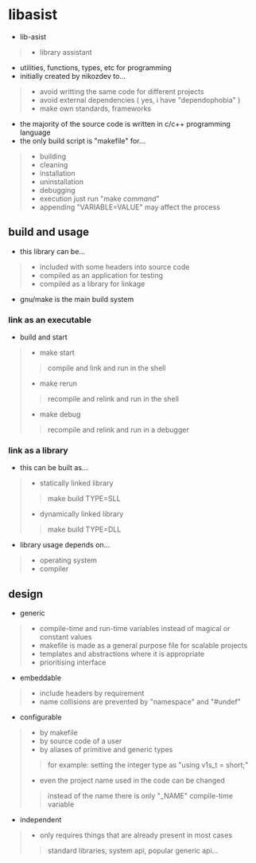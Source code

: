 # libasist

- lib-asist
> - library assistant
- utilities, functions, types, etc for programming
- initially created by nikozdev to...
> - avoid writting the same code for different projects
> - avoid external dependencies ( yes, i have "dependophobia" )
> - make own standards, frameworks
- the majority of the source code is written in c/c++ programming language
- the only build script is "makefile" for...
> - building
> - cleaning
> - installation
> - uninstallation
> - debugging
> - execution
> just run "make *command*"
> - appending "VARIABLE=VALUE" may affect the process

## build and usage

- this library can be...
> - included with some headers into source code
> - compiled as an application for testing
> - compiled as a library for linkage
- gnu/make is the main build system

### link as an executable

- build and start
> - make start
> > compile and link and run in the shell
> - make rerun
> > recompile and relink and run in the shell
> - make debug
> > recompile and relink and run in a debugger

### link as a library

- this can be built as...
> - statically linked library
> > make build TYPE=SLL
> - dynamically linked library
> > make build TYPE=DLL
- library usage depends on...
> - operating system
> - compiler

## design

- generic
> - compile-time and run-time variables instead of magical or constant values
> - makefile is made as a general purpose file for scalable projects
> - templates and abstractions where it is appropriate
> - prioritising interface
- embeddable
> - include headers by requirement
> - name collisions are prevented by "namespace" and "#undef"
- configurable
> - by makefile
> - by source code of a user
> - by aliases of primitive and generic types
> > for example: setting the integer type as "using v1s\_t = short;"
> - even the project name used in the code can be changed
> > instead of the name there is only "_NAME" compile-time variable
- independent
> - only requires things that are already present in most cases
> > standard libraries, system api, popular generic api...
